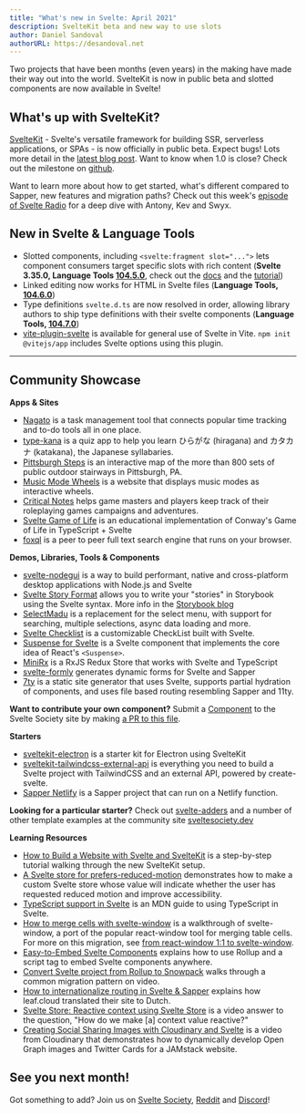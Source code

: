 ```yaml
---
title: "What's new in Svelte: April 2021"
description: SvelteKit beta and new way to use slots
author: Daniel Sandoval
authorURL: https://desandoval.net
---
```


Two projects that have been months (even years) in the making have made their way out into the world. SvelteKit is now in public beta and slotted components are now available in Svelte!

## What's up with SvelteKit?
[SvelteKit](https://kit.svelte.dev/) - Svelte's versatile framework for building SSR, serverless applications, or SPAs - is now officially in public beta. Expect bugs! Lots more detail in the [latest blog post](https://svelte.dev/blog/sveltekit-beta). Want to know when 1.0 is close? Check out the milestone on [github](https://github.com/sveltejs/kit/milestone/2).

Want to learn more about how to get started, what's different compared to Sapper, new features and migration paths? Check out this week's [episode of Svelte Radio](https://www.svelteradio.com/episodes/svelte-kit-public-beta) for a deep dive with Antony, Kev and Swyx.

## New in Svelte & Language Tools
- Slotted components, including `<svelte:fragment slot="...">` lets component consumers target specific slots with rich content (**Svelte 3.35.0, Language Tools [104.5.0](https://github.com/sveltejs/language-tools/releases/tag/extensions-104.5.0)**, check out the [docs](https://svelte.dev/docs#svelte_fragment) and the [tutorial](https://svelte.dev/tutorial/svelte-fragment))
- Linked editing now works for HTML in Svelte files (**Language Tools, [104.6.0](https://github.com/sveltejs/language-tools/releases/tag/extensions-104.6.0)**)
- Type definitions `svelte.d.ts` are now resolved in order, allowing library authors to ship type definitions with their svelte components (**Language Tools, [104.7.0](https://github.com/sveltejs/language-tools/releases/tag/extensions-104.7.0)**)
- [vite-plugin-svelte](https://github.com/sveltejs/vite-plugin-svelte) is available for general use of Svelte in Vite. `npm init @vitejs/app` includes Svelte options using this plugin.

---

## Community Showcase

**Apps & Sites**

- [Nagato](https://nagato.app/) is a task management tool that connects popular time tracking and to-do tools all in one place.
- [type-kana](https://type-kana.cass.moe/setup) is a quiz app to help you learn ひらがな (hiragana) and カタカナ (katakana), the Japanese syllabaries.
- [Pittsburgh Steps](https://pittsburgh-steps.samlearner.com/) is an interactive map of the more than 800 sets of public outdoor stairways in Pittsburgh, PA.
- [Music Mode Wheels](https://tobx.github.io/music-mode-wheels/) is a website that displays music modes as interactive wheels.
- [Critical Notes](https://www.critical-notes.com/) helps game masters and players keep track of their roleplaying games campaigns and adventures.
- [Svelte Game of Life](https://github.com/alanrsoares/svelte-game-of-life) is an educational implementation of Conway's Game of Life in TypeScript + Svelte
- [foxql](https://github.com/foxql) is a peer to peer full text search engine that runs on your browser.


**Demos, Libraries, Tools & Components**

- [svelte-nodegui](https://github.com/nodegui/svelte-nodegui) is a way to build performant, native and cross-platform desktop applications with Node.js and Svelte
- [Svelte Story Format](https://www.npmjs.com/package/@storybook/addon-svelte-csf) allows you to write your "stories" in Storybook using the Svelte syntax. More info in the [Storybook blog](https://storybook.js.org/blog/storybook-for-svelte/)
- [SelectMadu](https://github.com/pavish/select-madu) is a replacement for the select menu, with support for searching, multiple selections, async data loading and more.
- [Svelte Checklist](https://www.npmjs.com/package/svelte-checklist) is a customizable CheckList built with Svelte.
- [Suspense for Svelte](https://www.npmjs.com/package/@jamcart/suspense) is a Svelte component that implements the core idea of React's `<Suspense>`.
- [MiniRx](https://spierala.github.io/mini-rx-store/) is a RxJS Redux Store that works with Svelte and TypeScript
- [svelte-formly](https://github.com/arabdevelop/svelte-formly) generates dynamic forms for Svelte and Sapper
- [7ty](https://www.npmjs.com/package/@jamcart/7ty) is a static site generator that uses Svelte, supports partial hydration of components, and uses file based routing resembling Sapper and 11ty.

**Want to contribute your own component?** Submit a [Component](https://sveltesociety.dev/components) to the Svelte Society site by making [a PR to this file](https://github.com/svelte-society/sveltesociety.dev/blob/master/src/pages/components/components.json).


**Starters**

- [sveltekit-electron](https://github.com/FractalHQ/sveltekit-electron) is a starter kit for Electron using SvelteKit
- [sveltekit-tailwindcss-external-api](https://github.com/acidlake/sveltekit-tailwindcss-external-api) is everything you need to build a Svelte project with TailwindCSS and an external API, powered by create-svelte.
- [Sapper Netlify](https://www.npmjs.com/package/sapper-netlify) is a Sapper project that can run on a Netlify function.


**Looking for a particular starter?** Check out [svelte-adders](https://github.com/svelte-add/svelte-adders) and a number of other template examples at the community site [sveltesociety.dev](https://sveltesociety.dev/templates/)

**Learning Resources**
- [How to Build a Website with Svelte and SvelteKit](https://prismic.io/blog/svelte-sveltekit-tutorial) is a step-by-step tutorial walking through the new SvelteKit setup.
- [A Svelte store for prefers-reduced-motion](https://geoffrich.net/posts/svelte-prefers-reduced-motion-store/) demonstrates how to make a custom Svelte store whose value will indicate whether the user has requested reduced motion and improve accessibility.
- [TypeScript support in Svelte](https://developer.mozilla.org/en-US/docs/Learn/Tools_and_testing/Client-side_JavaScript_frameworks/Svelte_TypeScript) is an MDN guide to using TypeScript in Svelte.
- [How to merge cells with svelte-window](https://gradientdescent.de/merging-cells/) is a walkthrough of svelte-window, a port of the popular react-window tool for merging table cells. For more on this migration, see [from react-window 1:1 to svelte-window](https://gradientdescent.de/porting-react-window/).
- [Easy-to-Embed Svelte Components](https://codeandlife.com/2021/03/06/easy-to-embed-svelte-components/) explains how to use Rollup and a script tag to embed Svelte components anywhere.
- [Convert Svelte project from Rollup to Snowpack](https://www.youtube.com/watch?v=-sHcqj4YLeQ) walks through a common migration pattern on video.
- [How to internationalize routing in Svelte & Sapper](https://www.leaf.cloud/blog/how-to-internationalize-routing-in-svelte-sapper?utm_medium=story&utm_source=reddit.com&utm_campaign=awareness&utm_content=sapper_routing) explains how leaf.cloud translated their site to Dutch.
- [Svelte Store: Reactive context using Svelte Store](https://www.youtube.com/watch?v=-rTnWlbdjoY) is a video answer to the question, "How do we make [a] context value reactive?"
- [Creating Social Sharing Images with Cloudinary and Svelte](https://www.youtube.com/watch?v=-Si5o-R7KHY) is a video from Cloudinary that demonstrates how to dynamically develop Open Graph images and Twitter Cards for a JAMstack website.


## See you next month!

Got something to add? Join us on [Svelte Society](https://sveltesociety.dev/), [Reddit](https://www.reddit.com/r/sveltejs/) and [Discord](https://discord.com/invite/yy75DKs)!
